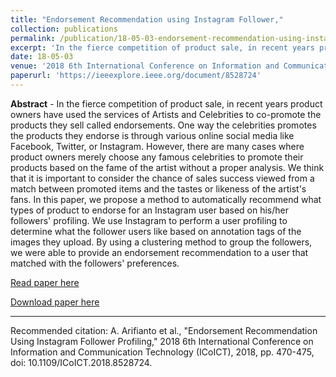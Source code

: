 ```yaml
---
title: "Endorsement Recommendation using Instagram Follower,"
collection: publications
permalink: /publication/18-05-03-endorsement-recommendation-using-instagram-follower,
excerpt: 'In the fierce competition of product sale, in recent years product owners have used the services of Artists and Celebrities to co-promote the products they sell called endorsements. One way the celebrities promotes the products they endorse is through various online social media like Facebook, Twitt ...'
date: 18-05-03
venue: '2018 6th International Conference on Information and Communication Technology (ICoICT)'
paperurl: 'https://ieeexplore.ieee.org/document/8528724'
---
```

<b>Abstract</b> - 
In the fierce competition of product sale, in recent years product owners have used the services of Artists and Celebrities to co-promote the products they sell called endorsements. One way the celebrities promotes the products they endorse is through various online social media like Facebook, Twitter, or Instagram. However, there are many cases where product owners merely choose any famous celebrities to promote their products based on the fame of the artist without a proper analysis. We think that it is important to consider the chance of sales success viewed from a match between promoted items and the tastes or likeness of the artist&apos;s fans. In this paper, we propose a method to automatically recommend what types of product to endorse for an Instagram user based on his/her followers&apos; profiling. We use Instagram to perform a user profiling to determine what the follower users like based on annotation tags of the images they upload. By using a clustering method to group the followers, we were able to provide an endorsement recommendation to a user that matched with the followers&apos; preferences.

[Read paper here](https://ieeexplore.ieee.org/document/8528724)

[Download paper here](https://drive.google.com/file/d/1rTrXLRw4FjW9LW3eWkRapWMski96Q69M/view)

<hr>

Recommended citation: A. Arifianto et al., "Endorsement Recommendation Using Instagram Follower Profiling," 2018 6th International Conference on Information and Communication Technology (ICoICT), 2018, pp. 470-475, doi: 10.1109/ICoICT.2018.8528724.